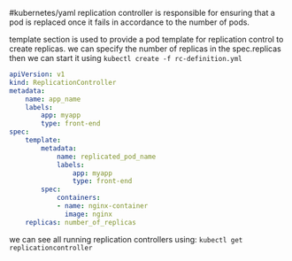 #kubernetes/yaml 
replication controller is responsible for ensuring that a pod is replaced once it fails in accordance to the number of pods.

template section is used to provide a pod template for replication control to create replicas.
we can specify the number of replicas in the spec.replicas
then we can start it using
`kubectl create -f rc-definition.yml`

```yml
apiVersion: v1
kind: ReplicationController
metadata:
	name: app_name
	labels:
		app: myapp
		type: front-end
spec:
	template:
		metadata:
			name: replicated_pod_name
			labels:
				app: myapp
				type: front-end
		spec:
			containers:
			- name: nginx-container
			  image: nginx
	replicas: number_of_replicas
```

we can see all running replication controllers using:
`kubectl get replicationcontroller`
